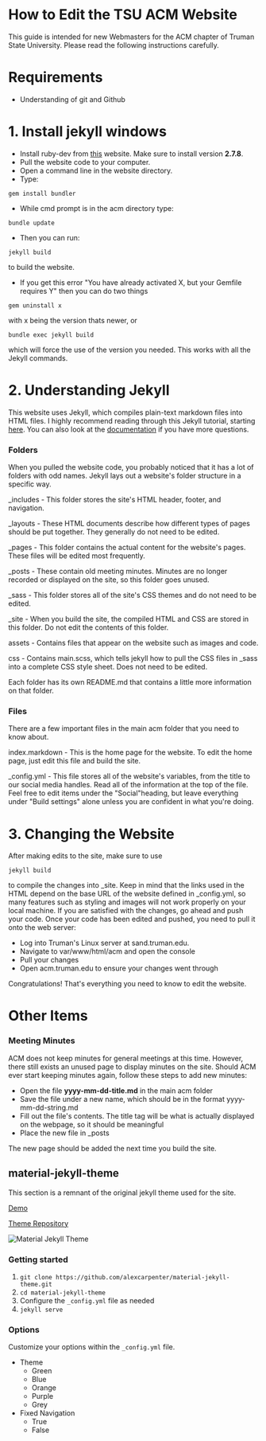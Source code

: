 # How to Edit the TSU ACM Website

This guide is intended for new Webmasters for the ACM chapter of Truman State University. Please read the following instructions carefully. 

# Requirements
- Understanding of git and Github

# 1. Install jekyll windows
- Install ruby-dev from [this](https://rubyinstaller.org/downloads/) website. Make sure to install version **2.7.8**. 
- Pull the website code to your computer.
- Open a command line in the website directory.
- Type: 

``` 
gem install bundler
```

- While cmd prompt is in the acm directory type: 

```
bundle update
```

- Then you can run: 

```
jekyll build
```

to build the website. 

- If you get this error "You have already activated X, but your Gemfile requires Y" then you can do two things
```
gem uninstall x
```

with x being the version thats newer, or 

``` 
bundle exec jekyll build
```

which will force the use of the version you needed. This works with all the Jekyll commands. 


# 2. Understanding Jekyll
This website uses Jekyll, which compiles plain-text markdown files into HTML files. I highly recommend reading through this Jekyll tutorial, 
starting [here](https://cloudcannon.com/tutorials/jekyll-tutorial/getting-started/). You can also look at the [documentation](https://jekyllrb.com/docs/)
if you have more questions. 

### Folders

When you pulled the website code, you probably noticed that it has a lot of folders with odd names. 
Jekyll lays out a website's folder structure in a specific way. 

_includes - This folder stores the site's HTML header, footer, and navigation.

_layouts - These HTML documents describe how different types of pages should be put together. They generally do not need to be edited. 

_pages - This folder contains the actual content for the website's pages. These files will be edited most frequently. 

_posts - These contain old meeting minutes. Minutes are no longer recorded or displayed on the site, so this folder goes unused. 

_sass - This folder stores all of the site's CSS themes and do not need to be edited. 

_site - When you build the site, the compiled HTML and CSS are stored in this folder. Do not edit the contents of this folder. 

assets - Contains files that appear on the website such as images and code. 

css - Contains main.scss, which tells jekyll how to pull the CSS files in _sass into a complete CSS style sheet. Does not need to be edited. 

Each folder has its own README.md that contains a little more information on that folder. 

### Files
There are a few important files in the main acm folder that you need to know about. 

index.markdown - This is the home page for the website. To edit the home page, just edit this file and build the site. 

_config.yml - This file stores all of the website's variables, from the title to our social media handles. Read all of the information at the top of the 
file. Feel free to edit items under the "Social"heading, but leave everything under "Build settings" alone unless you are confident in what you're doing. 


# 3. Changing the Website
After making edits to the site, make sure to use 
```
jekyll build
```
to compile the changes into _site. Keep in mind that the links used in the HTML depend on the base URL of the website defined in _config.yml, 
so many features such as styling and images will not work properly on your local machine. If you are satisfied with the changes, go ahead and 
push your code. Once your code has been edited and pushed, you need to pull it onto the web server: 

- Log into Truman's Linux server at sand.truman.edu.
- Navigate to var/www/html/acm and open the console
- Pull your changes
- Open acm.truman.edu to ensure your changes went through

Congratulations! That's everything you need to know to edit the website. 




# Other Items

### Meeting Minutes
ACM does not keep minutes for general meetings at this time. However, there still exists an unused page to display minutes on the site. 
Should ACM ever start keeping minutes again, follow these steps to add new minutes: 

- Open the file **yyyy-mm-dd-title.md** in the main acm folder
- Save the file under a new name, which should be in the format yyyy-mm-dd-string.md
- Fill out the file's contents. The title tag will be what is actually displayed on the webpage, so it should be meaningful 
- Place the new file in _posts

The new page should be added the next time you build the site. 


## material-jekyll-theme
This section is a remnant of the original jekyll theme used for the site. 

[Demo](http://alexcarpenter.github.io/material-jekyll-theme)

[Theme Repository](https://github.com/alexcarpenter/material-jekyll-theme)

![Material Jekyll Theme](https://d13yacurqjgara.cloudfront.net/users/37718/screenshots/2430279/slice_1.jpg)

### Getting started
1. `git clone https://github.com/alexcarpenter/material-jekyll-theme.git`
2. `cd material-jekyll-theme`
3. Configure the `_config.yml` file as needed
4. `jekyll serve`

### Options
Customize your options within the `_config.yml` file.

+ Theme
  - Green
  - Blue
  - Orange
  - Purple
  - Grey
+ Fixed Navigation
  - True
  - False
